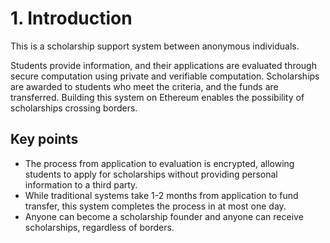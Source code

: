 # 1. Introduction

This is a scholarship support system between anonymous individuals.

Students provide information, and their applications are evaluated through secure computation using private and verifiable computation. Scholarships are awarded to students who meet the criteria, and the funds are transferred. Building this system on Ethereum enables the possibility of scholarships crossing borders.

## Key points

- The process from application to evaluation is encrypted, allowing students to apply for scholarships without providing personal information to a third party.
- While traditional systems take 1-2 months from application to fund transfer, this system completes the process in at most one day.
- Anyone can become a scholarship founder and anyone can receive scholarships, regardless of borders.
